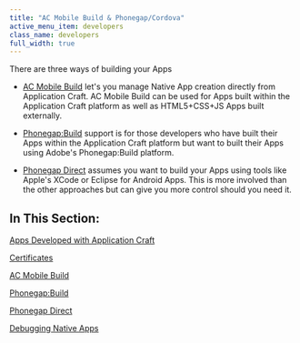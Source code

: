```yaml
---
title: "AC Mobile Build & Phonegap/Cordova"
active_menu_item: developers
class_name: developers
full_width: true
---
```



There are three ways of building your Apps

 - [AC Mobile Build](ac-mobile-build/index.htm) let's you manage Native App creation directly from Application Craft. AC Mobile Build can be used for Apps built within the Application Craft platform as well as HTML5+CSS+JS Apps built externally.

 - [Phonegap:Build](phonegapbuild/index.htm) support is for those developers who have built their Apps within the Application Craft platform but want to built their Apps using Adobe's Phonegap:Build platform.

 - [Phonegap Direct](phonegap-direct.htm) assumes you want to build your Apps using tools like Apple's XCode or Eclipse for Android Apps. This is more involved than the other approaches but can give you more control should you need it.

## In This Section:

[Apps Developed with Application Craft](apps-developed-with-application-craft/index.htm)

[Certificates](certificates/index.htm)

[AC Mobile Build](ac-mobile-build/index.htm)

[Phonegap:Build](phonegapbuild/index.htm)

[Phonegap Direct](phonegap-direct.htm)

[Debugging Native Apps](debugging-native-apps.htm)

